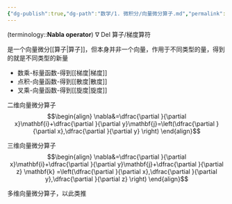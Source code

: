 ```yaml
---
{"dg-publish":true,"dg-path":"数学/1. 微积分/向量微分算子.md","permalink":"/数学/1. 微积分/向量微分算子/","dgPassFrontmatter":true,"noteIcon":"","created":"2024-04-16T13:01:27.259+08:00","updated":"2025-04-14T11:45:45.554+08:00"}
---
```


(terminology::**Nabla operator**)  $\nabla$     Del 算子/梯度算符

是一个向量微分[[算子\|算子]]，但本身并非一个向量，作用于不同类型的量，得到的就是不同类型的新量
- 数乘-标量函数-得到[[梯度\|梯度]]
- 点积-向量函数-得到[[散度\|散度]]
- 叉乘-向量函数-得到[[旋度\|旋度]]

二维向量微分算子
$$\begin{align}
\nabla&=\dfrac{\partial }{\partial x}\mathbf{i}+\dfrac{\partial }{\partial y}\mathbf{j}=\left(\dfrac{\partial }{\partial x},\dfrac{\partial }{\partial y}  \right)
\end{align}$$

三维向量微分算子
$$\begin{align}
\nabla&=\dfrac{\partial }{\partial x}\mathbf{i}+\dfrac{\partial }{\partial y}\mathbf{j}+\dfrac{\partial }{\partial z} \mathbf{k} =\left(\dfrac{\partial }{\partial x},\dfrac{\partial }{\partial y},\dfrac{\partial }{\partial z}   \right)
\end{align}$$

多维向量微分算子，以此类推






